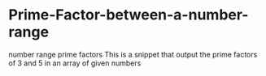 # Prime-Factor-between-a-number-range
number range prime factors
This is a snippet that output the prime factors of 3 and 5 in an array of given numbers
